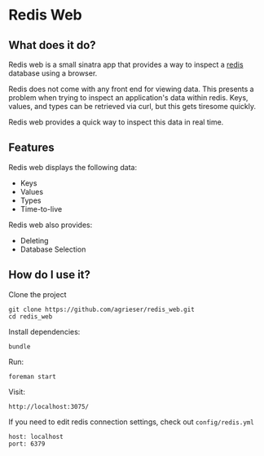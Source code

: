 Redis Web
=========
What does it do?
----------------
Redis web is a small sinatra app that provides a way to inspect a [redis](http://redis.io/) database using a browser.

Redis does not come with any front end for viewing data.
This presents a problem when trying to inspect an application's data within redis.
Keys, values, and types can be retrieved via curl, but this gets tiresome quickly.

Redis web provides a quick way to inspect this data in real time.


Features
--------
Redis web displays the following data:

* Keys
* Values
* Types
* Time-to-live

Redis web also provides:

* Deleting
* Database Selection


How do I use it?
----------------
Clone the project

    git clone https://github.com/agrieser/redis_web.git
    cd redis_web

Install dependencies:

    bundle

Run:

    foreman start

Visit:

    http://localhost:3075/

If you need to edit redis connection settings, check out `config/redis.yml`

    host: localhost
    port: 6379
